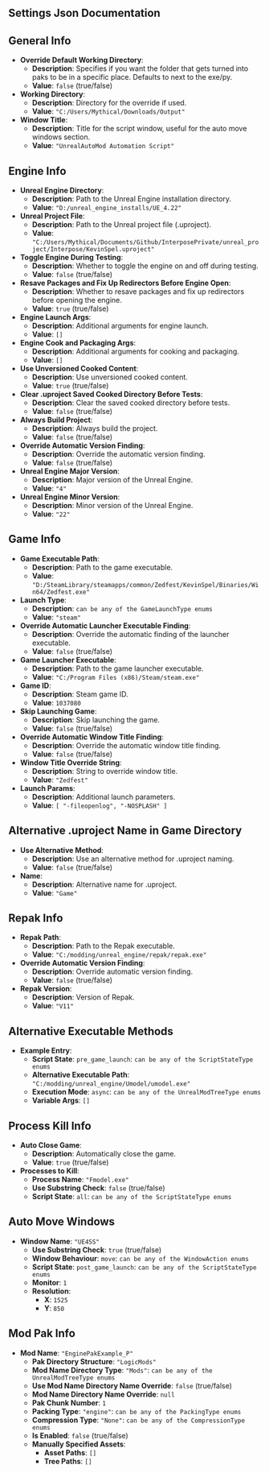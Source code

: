 ## Settings Json Documentation

## General Info
- **Override Default Working Directory**: 
  - **Description**: Specifies if you want the folder that gets turned into paks to be in a specific place. Defaults to next to the exe/py.
  - **Value**: `false` (true/false)
- **Working Directory**:
  - **Description**: Directory for the override if used.
  - **Value**: `"C:/Users/Mythical/Downloads/Output"`
- **Window Title**:
  - **Description**: Title for the script window, useful for the auto move windows section.
  - **Value**: `"UnrealAutoMod Automation Script"`

## Engine Info
- **Unreal Engine Directory**:
  - **Description**: Path to the Unreal Engine installation directory.
  - **Value**: `"D:/unreal_engine_installs/UE_4.22"`
- **Unreal Project File**:
  - **Description**: Path to the Unreal project file (.uproject).
  - **Value**: `"C:/Users/Mythical/Documents/Github/InterposePrivate/unreal_project/Interpose/KevinSpel.uproject"`
- **Toggle Engine During Testing**:
  - **Description**: Whether to toggle the engine on and off during testing.
  - **Value**: `false` (true/false)
- **Resave Packages and Fix Up Redirectors Before Engine Open**:
  - **Description**: Whether to resave packages and fix up redirectors before opening the engine.
  - **Value**: `true` (true/false)
- **Engine Launch Args**:
  - **Description**: Additional arguments for engine launch.
  - **Value**: `[]`
- **Engine Cook and Packaging Args**:
  - **Description**: Additional arguments for cooking and packaging.
  - **Value**: `[]`
- **Use Unversioned Cooked Content**:
  - **Description**: Use unversioned cooked content.
  - **Value**: `true` (true/false)
- **Clear .uproject Saved Cooked Directory Before Tests**:
  - **Description**: Clear the saved cooked directory before tests.
  - **Value**: `false` (true/false)
- **Always Build Project**:
  - **Description**: Always build the project.
  - **Value**: `false` (true/false)
- **Override Automatic Version Finding**:
  - **Description**: Override the automatic version finding.
  - **Value**: `false` (true/false)
- **Unreal Engine Major Version**:
  - **Description**: Major version of the Unreal Engine.
  - **Value**: `"4"`
- **Unreal Engine Minor Version**:
  - **Description**: Minor version of the Unreal Engine.
  - **Value**: `"22"`

## Game Info
- **Game Executable Path**:
  - **Description**: Path to the game executable.
  - **Value**: `"D:/SteamLibrary/steamapps/common/Zedfest/KevinSpel/Binaries/Win64/Zedfest.exe"`
- **Launch Type**:
  - **Description**: `can be any of the GameLaunchType enums`
  - **Value**: `"steam"`
- **Override Automatic Launcher Executable Finding**:
  - **Description**: Override the automatic finding of the launcher executable.
  - **Value**: `false` (true/false)
- **Game Launcher Executable**:
  - **Description**: Path to the game launcher executable.
  - **Value**: `"C:/Program Files (x86)/Steam/steam.exe"`
- **Game ID**:
  - **Description**: Steam game ID.
  - **Value**: `1037080`
- **Skip Launching Game**:
  - **Description**: Skip launching the game.
  - **Value**: `false` (true/false)
- **Override Automatic Window Title Finding**:
  - **Description**: Override the automatic window title finding.
  - **Value**: `false` (true/false)
- **Window Title Override String**:
  - **Description**: String to override window title.
  - **Value**: `"Zedfest"`
- **Launch Params**:
  - **Description**: Additional launch parameters.
  - **Value**: `[
      "-fileopenlog",
      "-NOSPLASH"
    ]`

## Alternative .uproject Name in Game Directory
- **Use Alternative Method**:
  - **Description**: Use an alternative method for .uproject naming.
  - **Value**: `false` (true/false)
- **Name**:
  - **Description**: Alternative name for .uproject.
  - **Value**: `"Game"`

## Repak Info
- **Repak Path**:
  - **Description**: Path to the Repak executable.
  - **Value**: `"C:/modding/unreal_engine/repak/repak.exe"`
- **Override Automatic Version Finding**:
  - **Description**: Override automatic version finding.
  - **Value**: `false` (true/false)
- **Repak Version**:
  - **Description**: Version of Repak.
  - **Value**: `"V11"`

## Alternative Executable Methods
- **Example Entry**:
  - **Script State**: `pre_game_launch`: `can be any of the ScriptStateType enums`
  - **Alternative Executable Path**: `"C:/modding/unreal_engine/Umodel/umodel.exe"`
  - **Execution Mode**: `async`: `can be any of the UnrealModTreeType enums`
  - **Variable Args**: `[]`

## Process Kill Info
- **Auto Close Game**:
  - **Description**: Automatically close the game.
  - **Value**: `true` (true/false)
- **Processes to Kill**:
  - **Process Name**: `"Fmodel.exe"`
  - **Use Substring Check**: `false` (true/false)
  - **Script State**: `all`: `can be any of the ScriptStateType enums`

## Auto Move Windows
- **Window Name**: `"UE4SS"`
  - **Use Substring Check**: `true` (true/false)
  - **Window Behaviour**: `move`: `can be any of the WindowAction enums`
  - **Script State**: `post_game_launch`: `can be any of the ScriptStateType enums`
  - **Monitor**: `1`
  - **Resolution**:
    - **X**: `1525`
    - **Y**: `850`

## Mod Pak Info
- **Mod Name**: `"EnginePakExample_P"`
  - **Pak Directory Structure**: `"LogicMods"`
  - **Mod Name Directory Type**: `"Mods"`: `can be any of the UnrealModTreeType enums`
  - **Use Mod Name Directory Name Override**: `false` (true/false)
  - **Mod Name Directory Name Override**: `null`
  - **Pak Chunk Number**: `1`
  - **Packing Type**: `"engine"`: `can be any of the PackingType enums`
  - **Compression Type**: `"None"`: `can be any of the CompressionType enums`
  - **Is Enabled**: `false` (true/false)
  - **Manually Specified Assets**:
    - **Asset Paths**: `[]`
    - **Tree Paths**: `[]`
